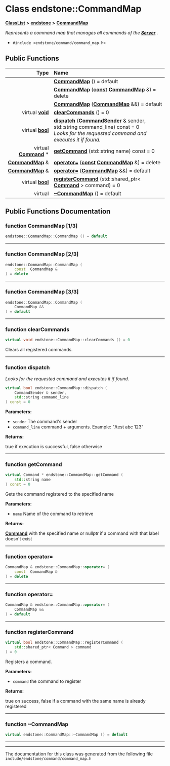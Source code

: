 

# Class endstone::CommandMap



[**ClassList**](annotated.md) **>** [**endstone**](namespaceendstone.md) **>** [**CommandMap**](classendstone_1_1CommandMap.md)



_Represents a command map that manages all commands of the_ [_**Server**_](classendstone_1_1Server.md) _._

* `#include <endstone/command/command_map.h>`





































## Public Functions

| Type | Name |
| ---: | :--- |
|   | [**CommandMap**](#function-commandmap-13) () = default<br> |
|   | [**CommandMap**](#function-commandmap-23) ([**const**](classendstone_1_1Vector.md) [**CommandMap**](classendstone_1_1CommandMap.md) &) = delete<br> |
|   | [**CommandMap**](#function-commandmap-33) ([**CommandMap**](classendstone_1_1CommandMap.md) &&) = default<br> |
| virtual [**void**](classendstone_1_1Vector.md) | [**clearCommands**](#function-clearcommands) () = 0<br> |
| virtual [**bool**](classendstone_1_1Vector.md) | [**dispatch**](#function-dispatch) ([**CommandSender**](classendstone_1_1CommandSender.md) & sender, std::string command\_line) const = 0<br>_Looks for the requested command and executes it if found._  |
| virtual [**Command**](classendstone_1_1Command.md) \* | [**getCommand**](#function-getcommand) (std::string name) const = 0<br> |
|  [**CommandMap**](classendstone_1_1CommandMap.md) & | [**operator=**](#function-operator) ([**const**](classendstone_1_1Vector.md) [**CommandMap**](classendstone_1_1CommandMap.md) &) = delete<br> |
|  [**CommandMap**](classendstone_1_1CommandMap.md) & | [**operator=**](#function-operator_1) ([**CommandMap**](classendstone_1_1CommandMap.md) &&) = default<br> |
| virtual [**bool**](classendstone_1_1Vector.md) | [**registerCommand**](#function-registercommand) (std::shared\_ptr&lt; [**Command**](classendstone_1_1Command.md) &gt; command) = 0<br> |
| virtual  | [**~CommandMap**](#function-commandmap) () = default<br> |




























## Public Functions Documentation




### function CommandMap [1/3]

```C++
endstone::CommandMap::CommandMap () = default
```




<hr>



### function CommandMap [2/3]

```C++
endstone::CommandMap::CommandMap (
    const  CommandMap &
) = delete
```




<hr>



### function CommandMap [3/3]

```C++
endstone::CommandMap::CommandMap (
    CommandMap &&
) = default
```




<hr>



### function clearCommands 

```C++
virtual void endstone::CommandMap::clearCommands () = 0
```



Clears all registered commands. 


        

<hr>



### function dispatch 

_Looks for the requested command and executes it if found._ 
```C++
virtual bool endstone::CommandMap::dispatch (
    CommandSender & sender,
    std::string command_line
) const = 0
```





**Parameters:**


* `sender` The command's sender 
* `command_line` command + arguments. Example: "/test abc 123" 



**Returns:**

true if execution is successful, false otherwise 





        

<hr>



### function getCommand 

```C++
virtual Command * endstone::CommandMap::getCommand (
    std::string name
) const = 0
```



Gets the command registered to the specified name




**Parameters:**


* `name` Name of the command to retrieve 



**Returns:**

[**Command**](classendstone_1_1Command.md) with the specified name or nullptr if a command with that label doesn't exist 





        

<hr>



### function operator= 

```C++
CommandMap & endstone::CommandMap::operator= (
    const  CommandMap &
) = delete
```




<hr>



### function operator= 

```C++
CommandMap & endstone::CommandMap::operator= (
    CommandMap &&
) = default
```




<hr>



### function registerCommand 

```C++
virtual bool endstone::CommandMap::registerCommand (
    std::shared_ptr< Command > command
) = 0
```



Registers a command.




**Parameters:**


* `command` the command to register 



**Returns:**

true on success, false if a command with the same name is already registered 





        

<hr>



### function ~CommandMap 

```C++
virtual endstone::CommandMap::~CommandMap () = default
```




<hr>

------------------------------
The documentation for this class was generated from the following file `include/endstone/command/command_map.h`

